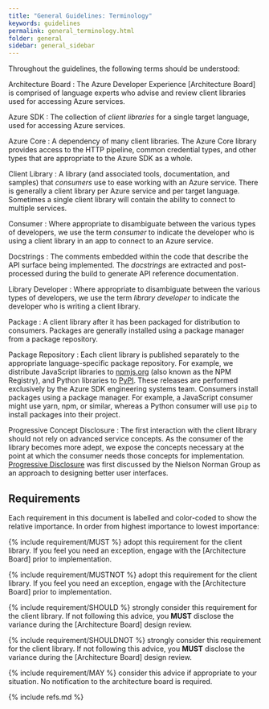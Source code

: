 ```yaml
---
title: "General Guidelines: Terminology"
keywords: guidelines
permalink: general_terminology.html
folder: general
sidebar: general_sidebar
---
```


Throughout the guidelines, the following terms should be understood:

Architecture Board
: The Azure Developer Experience [Architecture Board] is comprised of language experts who advise and review client libraries used for accessing Azure services.

Azure SDK
: The collection of _client libraries_ for a single target language, used for accessing Azure services.

Azure Core
: A dependency of many client libraries.  The Azure Core library provides access to the HTTP pipeline, common credential types, and other types that are appropriate to the Azure SDK as a whole.

Client Library
: A library (and associated tools, documentation, and samples) that _consumers_ use to ease working with an Azure service.  There is generally a client library per Azure service and per target language.  Sometimes a single client library will contain the ability to connect to multiple services.

Consumer
: Where appropriate to disambiguate between the various types of developers, we use the term _consumer_ to indicate the developer who is using a client library in an app to connect to an Azure service.

Docstrings
: The comments embedded within the code that describe the API surface being implemented.  The _docstrings_ are extracted and post-processed during the build to generate API reference documentation.

Library Developer
: Where appropriate to disambiguate between the various types of developers, we use the term _library developer_ to indicate the developer who is writing a client library.

Package
: A client library after it has been packaged for distribution to consumers.  Packages are generally installed using a package manager from a package repository.

Package Repository
: Each client library is published separately to the appropriate language-specific package repository.  For example, we distribute JavaScript libraries to [npmjs.org](https://npmjs.org) (also known as the NPM Registry), and Python libraries to [PyPI](https://pypi.org/).  These releases are performed exclusively by the Azure SDK engineering systems team.  Consumers install packages using a package manager.  For example, a JavaScript consumer might use yarn, npm, or similar, whereas a Python consumer will use `pip` to install packages into their project.

Progressive Concept Disclosure
: The first interaction with the client library should not rely on advanced service concepts.  As the consumer of the library becomes more adept, we expose the concepts necessary at the point at which the consumer needs those concepts for implementation. [Progressive Disclosure] was first discussed by the Nielson Norman Group as an approach to designing better user interfaces.

## Requirements

Each requirement in this document is labelled and color-coded to show the relative importance.  In order from highest importance to lowest importance:

{% include requirement/MUST %} adopt this requirement for the client library.  If you feel you need an exception, engage with the [Architecture Board] prior to implementation.

{% include requirement/MUSTNOT %} adopt this requirement for the client library.  If you feel you need an exception, engage with the [Architecture Board] prior to implementation.

{% include requirement/SHOULD %} strongly consider this requirement for the client library.  If not following this advice, you **MUST** disclose the variance during the [Architecture Board] design review. 

{% include requirement/SHOULDNOT %} strongly consider this requirement for the client library.  If not following this advice, you **MUST** disclose the variance during the [Architecture Board] design review.

{% include requirement/MAY %} consider this advice if appropriate to your situation.  No notification to the architecture board is required.

{% include refs.md %}

[Progressive Disclosure]: https://www.nngroup.com/articles/progressive-disclosure/